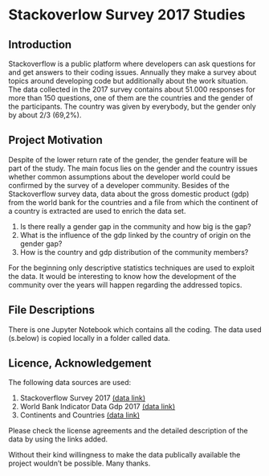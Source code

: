 # Stackoverlow Survey 2017 Studies

## Introduction 
Stackoverflow is a public platform where developers can ask questions for and get answers to their coding issues. Annually they make a survey about topics around developing code but additionally about the work situation. The data collected in the 2017 survey contains about 51.000 responses for more than 150 questions, one of them are the countries and the gender of the participants.  The country was given by everybody, but the gender only by about 2/3 (69,2%). 

## Project Motivation 
Despite of the lower return rate of the gender, the gender feature will be part of the study. The main focus lies on the gender and the country issues whether common assumptions about the developer world could be confirmed by the survey of a developer community. 
Besides of the Stackoverflow survey data, data about the gross domestic product (gdp) from the world bank for the countries and a file from which the continent of a country is extracted are used to enrich the data set. 

1.	Is there really a gender gap in the community and how big is the gap? 
2.	What is the influence of the gdp linked by the country of origin on the gender gap? 
3.	How is the country and gdp distribution of the community members? 

For the beginning only descriptive statistics techniques are used to exploit the data. It would be interesting to know how the development of the community over the years will happen regarding the addressed topics. 


## File Descriptions 
There is one Jupyter Notebook which contains all the coding. The data used (s.below) is copied locally in a folder called data.  

## Licence, Acknowledgement 
The following data sources are used: 
1. Stackoverflow Survey 2017 
   [(data link)]( https://www.kaggle.com/stackoverflow/so-survey-2017/data)
2. World Bank Indicator Data Gdp 2017
   [(data link)]( https://data.worldbank.org/indicator ) 
3. Continents and Countries
   [(data link)]( https://statisticstimes.com/geography/countries-by-continents.php )

Please check the license agreements and the detailed description of the data by using the links added.

Without their kind willingness to make the data publically available the project wouldn’t be possible. Many thanks.

